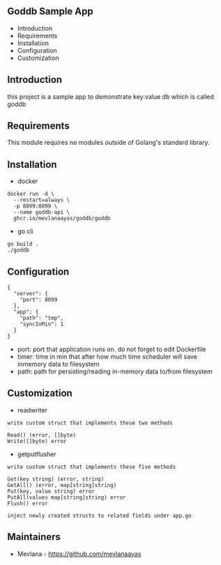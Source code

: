 Goddb Sample App
---------------------

* Introduction
* Requirements
* Installation
* Configuration
* Customization


Introduction
------------
this project is a sample app to demonstrate key:value db which is called goddb


Requirements
------------

This module requires no modules outside of Golang's standard library.


Installation
------------

* docker

``` 
docker run -d \
  --restart=always \
  -p 8099:8099 \
  --name goddb-api \
  ghcr.io/mevlanaayas/goddb/goddb
```
* go cli

``` 
go build .
./goddb
```


Configuration
-------------

``` 
{
  "server": {
    "port": 8099
  },
  "app": {
    "path": "tmp",
    "syncInMin": 1
  }
}
```
* port: port that application runs on. do not forget to edit Dockerfile
* timer: time in min that after how much time scheduler will save inmemory data to filesystem 
* path: path for persisting/reading in-memory data to/from filesystem


Customization
-------------

* readwriter

``` 
write custom struct that implements these two methods

Read() (error, []byte)
Write([]byte) error
```
* getputflusher

``` 
write custom struct that implements these five methods

Get(key string) (error, string)
GetAll() (error, map[string]string)
Put(key, value string) error
PutAll(values map[string]string) error
Flush() error
```
```
inject newly created structs to related fields under app.go
```

Maintainers
-----------

* Mevlana - https://github.com/mevlanaayas
